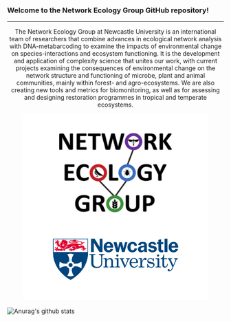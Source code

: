 ### Welcome to the Network Ecology Group GitHub repository!
---
<p align="center">
The Network Ecology Group at Newcastle University is an international team of researchers that combine advances in ecological network analysis with DNA-metabarcoding to examine the impacts of environmental change on species-interactions and ecosystem functioning. It is the development and application of complexity science that unites our work, with current projects examining the consequences of environmental change on the network structure and functioning of microbe, plant and animal communities, mainly within forest- and agro-ecosystems. We are also creating new tools and metrics for biomonitoring, as well as for assessing and designing restoration programmes in tropical and temperate ecosystems.
</p>


<p align="center">
  <img src="https://github.com/NewcastleUni-NetworkEcologyGroup/.github/blob/main/images/NEG_github.png" />
</p>

![Anurag's github stats](https://github-readme-stats.vercel.app/api?username=James-Kitson&orgs=NewcastleUni-NetworkEcologyGroup)